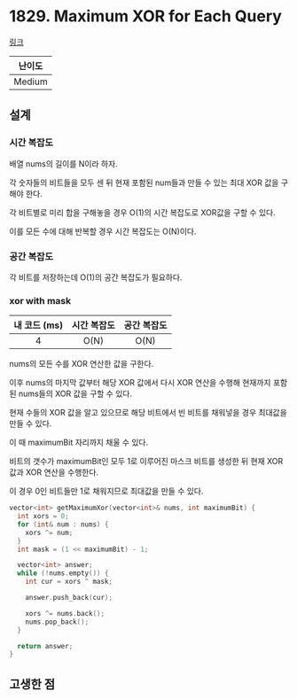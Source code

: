 # 1829. Maximum XOR for Each Query

[링크](https://leetcode.com/problems/maximum-xor-for-each-query/description/)

| 난이도 |
| :----: |
| Medium |

## 설계

### 시간 복잡도

배열 nums의 길이를 N이라 하자.

각 숫자들의 비트들을 모두 센 뒤 현재 포함된 num들과 만들 수 있는 최대 XOR 값을 구해야 한다.

각 비트별로 미리 합을 구해놓을 경우 O(1)의 시간 복잡도로 XOR값을 구할 수 있다.

이를 모든 수에 대해 반복할 경우 시간 복잡도는 O(N)이다.

### 공간 복잡도

각 비트를 저장하는데 O(1)의 공간 복잡도가 필요하다.

### xor with mask

| 내 코드 (ms) | 시간 복잡도 | 공간 복잡도 |
| :----------: | :---------: | :---------: |
|      4       |    O(N)     |    O(N)     |

nums의 모든 수를 XOR 연산한 값을 구한다.

이후 nums의 마지막 값부터 해당 XOR 값에서 다시 XOR 연산을 수행해 현재까지 포함된 nums들의 XOR 값을 구할 수 있다.

현재 수들의 XOR 값을 알고 있으므로 해당 비트에서 빈 비트를 채워넣을 경우 최대값을 만들 수 있다.

이 때 maximumBit 자리까지 채울 수 있다.

비트의 갯수가 maximumBit인 모두 1로 이루어진 마스크 비트를 생성한 뒤 현재 XOR 값과 XOR 연산을 수행한다.

이 경우 0인 비트들만 1로 채워지므로 최대값을 만들 수 있다.

```cpp
vector<int> getMaximumXor(vector<int>& nums, int maximumBit) {
  int xors = 0;
  for (int& num : nums) {
    xors ^= num;
  }
  int mask = (1 << maximumBit) - 1;

  vector<int> answer;
  while (!nums.empty()) {
    int cur = xors ^ mask;

    answer.push_back(cur);

    xors ^= nums.back();
    nums.pop_back();
  }

  return answer;
}
```

## 고생한 점
